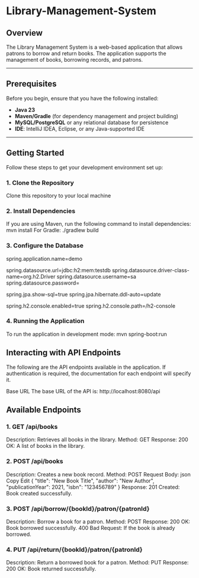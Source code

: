 # Library-Management-System

## Overview

The Library Management System is a web-based application that allows patrons to borrow and return books. The application supports the management of books, borrowing records, and patrons.

---

## Prerequisites

Before you begin, ensure that you have the following installed:

- **Java 23**
- **Maven/Gradle** (for dependency management and project building)
- **MySQL/PostgreSQL** or any relational database for persistence
- **IDE**: IntelliJ IDEA, Eclipse, or any Java-supported IDE

---

## Getting Started

Follow these steps to get your development environment set up:

### 1. Clone the Repository

Clone this repository to your local machine

### 2. Install Dependencies

If you are using Maven, run the following command to install dependencies:
mvn install
For Gradle:
./gradlew build

### 3.  Configure the Database

spring.application.name=demo

spring.datasource.url=jdbc:h2:mem:testdb
spring.datasource.driver-class-name=org.h2.Driver
spring.datasource.username=sa
spring.datasource.password=

spring.jpa.show-sql=true
spring.jpa.hibernate.ddl-auto=update

spring.h2.console.enabled=true
spring.h2.console.path=/h2-console

### 4. Running the Application

To run the application in development mode:
mvn spring-boot:run

## Interacting with API Endpoints

The following are the API endpoints available in the application. If authentication is required, the documentation for each endpoint will specify it.

Base URL
The base URL of the API is:
http://localhost:8080/api

## Available Endpoints

### 1. GET /api/books
Description: Retrieves all books in the library.
Method: GET
Response:
200 OK: A list of books in the library.

### 2. POST /api/books
Description: Creates a new book record.
Method: POST
Request Body:
json
Copy
Edit
{
  "title": "New Book Title",
  "author": "New Author",
  "publicationYear": 2021,
  "isbn": "123456789"
}
Response:
201 Created: Book created successfully.

### 3. POST /api/borrow/{bookId}/patron/{patronId}
Description: Borrow a book for a patron.
Method: POST
Response:
200 OK: Book borrowed successfully.
400 Bad Request: If the book is already borrowed.

### 4. PUT /api/return/{bookId}/patron/{patronId}
Description: Return a borrowed book for a patron.
Method: PUT
Response:
200 OK: Book returned successfully.
